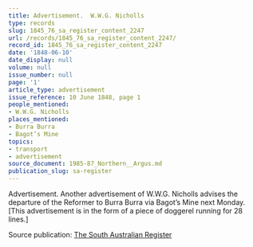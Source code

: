 ```yaml
---
title: Advertisement.  W.W.G. Nicholls
type: records
slug: 1845_76_sa_register_content_2247
url: /records/1845_76_sa_register_content_2247/
record_id: 1845_76_sa_register_content_2247
date: '1848-06-10'
date_display: null
volume: null
issue_number: null
page: '1'
article_type: advertisement
issue_reference: 10 June 1848, page 1
people_mentioned:
- W.W.G. Nicholls
places_mentioned:
- Burra Burra
- Bagot’s Mine
topics:
- transport
- advertisement
source_document: 1985-87_Northern__Argus.md
publication_slug: sa-register
---
```


Advertisement.  Another advertisement of W.W.G. Nicholls advises the departure of the Reformer to Burra Burra via Bagot’s Mine next Monday.  [This advertisement is in the form of a piece of doggerel running for 28 lines.]

Source publication: [The South Australian Register](/publications/sa-register/)
